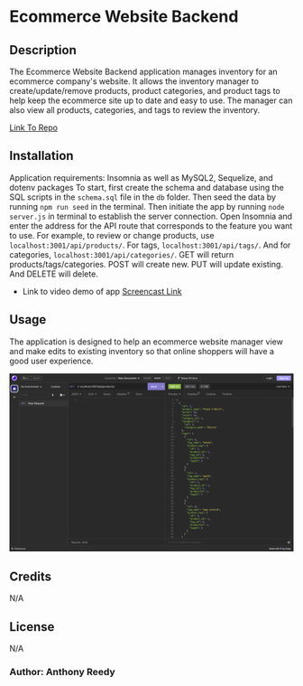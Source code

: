 # Ecommerce Website Backend

## Description

The Ecommerce Website Backend application manages inventory for an ecommerce company's website. It allows the inventory manager to create/update/remove products, product categories, and product tags to help keep the ecommerce site up to date and easy to use. The manager can also view all products, categories, and tags to review the inventory.

[Link To Repo](https://github.com/asreedy82/ecomm-backend)

## Installation

Application requirements: Insomnia as well as MySQL2, Sequelize, and dotenv packages
To start, first create the schema and database using the SQL scripts in the `schema.sql` file in the `db` folder. Then seed the data by running `npm run seed` in the terminal. Then initiate the app by running `node server.js` in terminal to establish the server connection. Open Insomnia and enter the address for the API route that corresponds to the feature you want to use. For example, to review or change products, use `localhost:3001/api/products/`. For tags, `localhost:3001/api/tags/`. And for categories, `localhost:3001/api/categories/`. GET will return products/tags/categories. POST will create new. PUT will update existing. And DELETE will delete.

  - Link to video demo of app [Screencast Link](https://watch.screencastify.com/v/WrWWcLLZc2debGEevF94)

## Usage

The application is designed to help an ecommerce website manager view and make edits to existing inventory so that online shoppers will have a good user experience.

![Screen shot of GET for all products in Insomnia](assets/images/ecommerce-backend-insomnia_ss.png)

## Credits

N/A

## License

N/A

### Author: Anthony Reedy